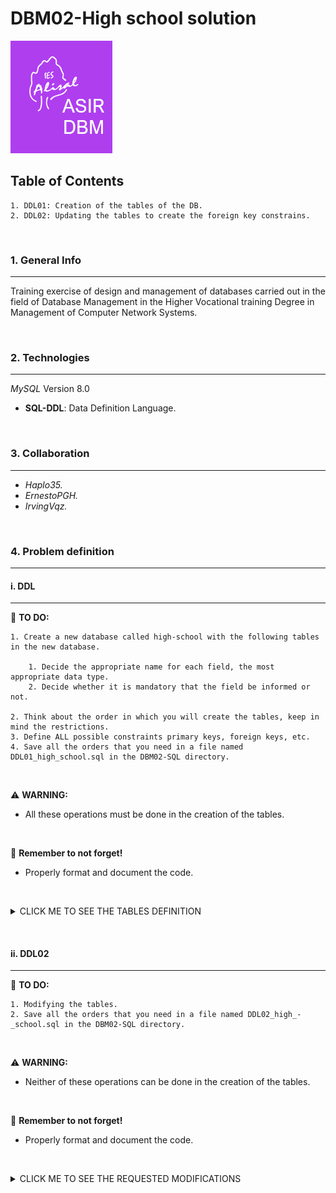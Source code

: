 # DBM02-High school solution

![Logo de Team](https://github.com/ana-polo/DBM02-high-school-sol/blob/main/DBM.gif "Team logo")

## Table of Contents

    1. DDL01: Creation of the tables of the DB.
    2. DDL02: Updating the tables to create the foreign key constrains.

&nbsp;

### 1. General Info

***

Training exercise of design and management of databases carried out in the field of Database Management in the Higher Vocational training Degree in Management of Computer Network Systems.

&nbsp;

### 2. Technologies

***

*MySQL* Version 8.0

- **SQL-DDL**: Data Definition Language.

&nbsp;

### 3. Collaboration

***

- *Haplo35.*
- *ErnestoPGH.*
- *IrvingVqz.*

&nbsp;

### 4. Problem definition

***

#### i. DDL

***

📝 **TO DO:**

    1. Create a new database called high-school with the following tables in the new database.

        1. Decide the appropriate name for each field, the most appropriate data type.
        2. Decide whether it is mandatory that the field be informed or not. 
    
    2. Think about the order in which you will create the tables, keep in mind the restrictions. 
    3. Define ALL possible constraints primary keys, foreign keys, etc.
    4. Save all the orders that you need in a file named DDL01_high_school.sql in the DBM02-SQL directory.

&nbsp;

⚠️ **WARNING:**

- All these operations must be done in the creation of the tables.

&nbsp;

👀 **Remember to not forget!**

- Properly format and document the code.

&nbsp;

<details>
    <summary>CLICK ME TO SEE THE TABLES DEFINITION</summary>

&nbsp;

##### STUDENT

    -  The student's academic record number, which in addition to being unique and identifying the student, is composed of 4 letters and 3 digits.    
    -  The group to which the student belongs.    
    -  The student's NIF.    
    -  Name.
    -  Surname.
    -  Date of birth. Please note that no student under the age of 16 can be enrolled.
    -  Address.
    -  The student's phone number (assume it only has one number) Will not be prefixed +34.
    -  Gender, which will be F for women and M for men. Use a constraint to define the set of values that this field can take.

##### TEACHER

    -  The official number: Uniquely identifies each one and is formed with 4 digits and 3 letters.
    -  The teacher's name.
    -  The teacher's last name.
    -  The teacher's address.
    -  The teacher's phone (assume you only have one number). Does not have the prefix +34.
    -  Field that specifies whether the teacher is interim or not. The vast majority are interim.
    -  Maximum number of courses that a teacher can teach.

##### COURSE

    -  Field that identifies the course, consists of 4 letters.
    -  Course description.
    -  Hours of duration.
    -  Course price.

##### GROUP

    -  Field that identifies the group, consists of 4 uppercase letters, a number and a low-ercase letter.
    -  Description of the group
    -  Course
    -  Teacher
    -  Shift, it can be morning or afternoon. Do not use a constraint to define the set of val-ues that this field can take.
    -  Start date.
    -  End date.
    -  Start time.
    -  End time

&nbsp;

###### REMARKS

- Two groups of the same course cannot coincide in the same shift.
- No course has a higher price of more than € 500 or more than 2000 hours.
- Each student can only be enrolled in one group.
- There may be single-day courses.
- No teacher can teach more than 3 courses.

</details>

&nbsp;
&nbsp;

#### ii. DDL02

***

📝 **TO DO:**

    1. Modifying the tables.
    2. Save all the orders that you need in a file named DDL02_high_-_school.sql in the DBM02-SQL directory.

&nbsp;

⚠️ **WARNING:**

- Neither of these operations can be done in the creation of the tables.

&nbsp;

👀 **Remember to not forget!**

- Properly format and document the code.

&nbsp;

<details>
    <summary>CLICK ME TO SEE THE REQUESTED MODIFICATIONS</summary>

&nbsp;

    1. Delete the primary key from the teacher's table. What do you have to do?
    2. Create a primary key in teachers that is formed by the first name and the surname.
    3. Add a field behind the price column in the courses' table, indicating the last year in which it was taught. It does not have to be informed.
    4. Change the data type of the student's name by adding 5 characters.
    5. Delete a foreign key from one of the tables and recreate it.
    6. Delete a CHECK from a table and recreate it.
    7. Rename the group's table by class.
    8. Deletes the teacher's table.

    - (0.5 point each)- 
</details>
